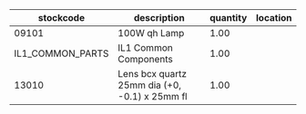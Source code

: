 |stockcode|description|quantity|location|
|---------|-----------|--------|--------|
|09101|100W qh Lamp|1.00||
|IL1_COMMON_PARTS|IL1 Common Components|1.00||
|13010|Lens bcx quartz 25mm dia (+0, -0.1) x 25mm fl|1.00||
